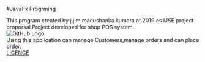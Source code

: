 #JavaFx Progrming

This program created by j.j.m madushanka kumara at 2019 as IJSE project proporsal.Project developed for shop POS system.
<br>
![GitHub Logo](image/cart.jpeg) 
<br>
Using this application can manage Customers,manage orders and can place order. 
<br>
[LICENCE](LICENSE)